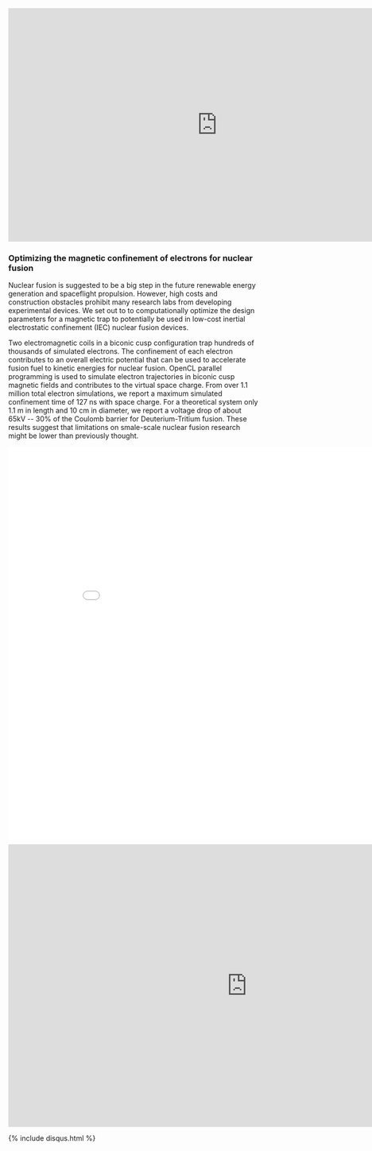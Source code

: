 <iframe width="840" height="470" src="https://www.youtube.com/embed/WYrjXiuDeNc" frameborder="0" allow="autoplay; encrypted-media" allowfullscreen></iframe>

<!-- <img src="images/sciencefair.jpg"> -->




### Optimizing the magnetic confinement of electrons for nuclear fusion

Nuclear fusion is suggested to be a big step in the future renewable energy generation and spaceflight propulsion. However, high costs and construction obstacles prohibit many research labs from developing experimental devices. We set out to to computationally optimize the design parameters for a magnetic trap to potentially be used in low-cost inertial electrostatic confinement (IEC) nuclear fusion devices.

Two electromagnetic coils in a biconic cusp configuration trap hundreds of thousands of simulated electrons. The confinement of each electron contributes to an overall electric potential that can be used to accelerate fusion fuel to kinetic energies for nuclear fusion. OpenCL parallel programming is used to simulate electron trajectories in biconic cusp magnetic fields and contributes to the virtual space charge. From over 1.1 million total electron simulations, we report a maximum simulated confinement time of 127 ns with space charge. For a theoretical system only 1.1 m in length and 10 cm in diameter, we report a voltage drop of about 65kV -- 30% of the Coulomb barrier for Deuterium-Tritium fusion. These results suggest that limitations on smale-scale nuclear fusion research might be lower than previously thought.

<iframe width="900" height="800" frameborder="0" scrolling="no" src="//plot.ly/~jkelleyrtp/1.embed"></iframe>


<iframe src="https://docs.google.com/presentation/d/e/2PACX-1vQrbOS_zqrsK5Z98PEe6myINXGx_QKXQlFEhPwHcGI-kWWHqSLj3koYRG0ro9zsfy2MhAFFB8mRYwuQ/embed?start=false&loop=false&delayms=60000" frameborder="0" width="960" height="569" allowfullscreen="true" mozallowfullscreen="true" webkitallowfullscreen="true"></iframe>


 {% include disqus.html %}
